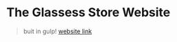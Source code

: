 # The Glassess Store Website
> buit in gulp! [website link](https://miamai.github.io/hexschool_w3_glassess_website/)

